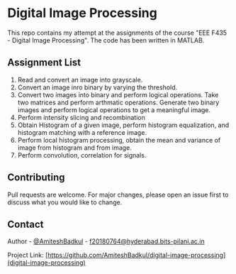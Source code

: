 # Digital Image Processing

This repo contains my attempt at the assignments of the course "EEE F435 - Digital Image Processing". The code has been written in MATLAB.

## Assignment List
1. Read and convert an image into grayscale.
2. Convert an image inro binary by varying the threshold.
3. Convert two images into binary and perform logical operations. Take two matrices and perform arthmatic operations. Generate two binary images and perform logical operations to get a meaningful image.
4. Perform intensity slicing and recombination
5. Obtain Histogram of a given image, perform histogram equalization, and histogram matching with a reference image.
6. Perform local histogram processing, obtain the mean and variance of image from histogram and from image.
7. Perform convolution, correlation for signals.

## Contributing
Pull requests are welcome. For major changes, please open an issue first to discuss what you would like to change.

<!-- CONTACT -->
## Contact

Author - [@AmiteshBadkul](https://github.com/AmiteshBadkul) - f20180764@hyderabad.bits-pilani.ac.in

Project Link: [https://github.com/AmiteshBadkul/digital-image-processing](digital-image-processing)
